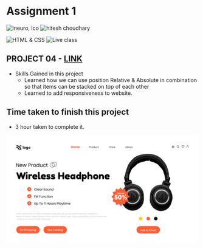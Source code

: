 # Assignment 1

![ineuro, lco](https://img.shields.io/badge/iNeuron-LCO-green)
![hitesh choudhary](https://img.shields.io/badge/Hitesh--Choudhary-Full--stack--JS--bootcamp-red)

![HTML & CSS](https://img.shields.io/badge/HTML-CSS-orange)
![Live class](https://img.shields.io/badge/LIVE--CLASS-PROJECT--7-lightgrey)

## PROJECT 04 - [LINK ](https://liveproj-07.netlify.app/)

-   Skills Gained in this project
    -   Learned how we can use position Relative & Absolute in combination so that items can be stacked on top of each other
    -  Learned to add responsiveness to website.

## Time taken to finish this project

-   3 hour taken to complete it.

![Desktop](./7.png)


